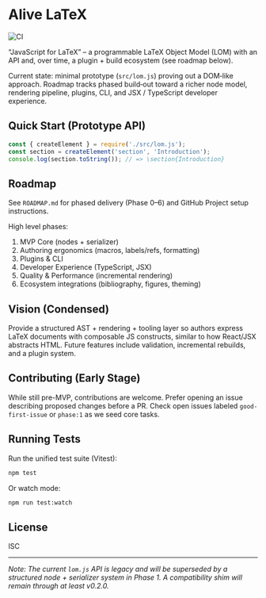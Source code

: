 # Alive LaTeX

![CI](https://github.com/NikolasNeofytou/alive_latex/actions/workflows/ci.yml/badge.svg)

“JavaScript for LaTeX” – a programmable LaTeX Object Model (LOM) with an API and, over time, a plugin + build ecosystem (see roadmap below).

Current state: minimal prototype (`src/lom.js`) proving out a DOM‑like approach. Roadmap tracks phased build‑out toward a richer node model, rendering pipeline, plugins, CLI, and JSX / TypeScript developer experience.

## Quick Start (Prototype API)
```javascript
const { createElement } = require('./src/lom.js');
const section = createElement('section', 'Introduction');
console.log(section.toString()); // => \section{Introduction}
```

## Roadmap
See `ROADMAP.md` for phased delivery (Phase 0–6) and GitHub Project setup instructions.

High level phases:
1. MVP Core (nodes + serializer)
2. Authoring ergonomics (macros, labels/refs, formatting)
3. Plugins & CLI
4. Developer Experience (TypeScript, JSX)
5. Quality & Performance (incremental rendering)
6. Ecosystem integrations (bibliography, figures, theming)

## Vision (Condensed)
Provide a structured AST + rendering + tooling layer so authors express LaTeX documents with composable JS constructs, similar to how React/JSX abstracts HTML. Future features include validation, incremental rebuilds, and a plugin system.

## Contributing (Early Stage)
While still pre-MVP, contributions are welcome. Prefer opening an issue describing proposed changes before a PR. Check open issues labeled `good-first-issue` or `phase:1` as we seed core tasks.

## Running Tests
Run the unified test suite (Vitest):
```bash
npm test
```
Or watch mode:
```bash
npm run test:watch
```

## License
ISC

---
_Note: The current `lom.js` API is legacy and will be superseded by a structured node + serializer system in Phase 1. A compatibility shim will remain through at least v0.2.0._
